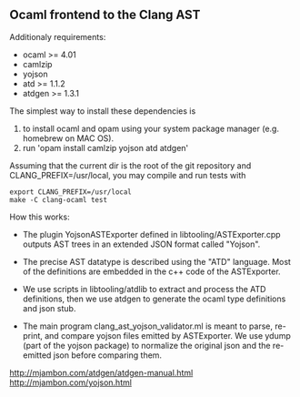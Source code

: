 Ocaml frontend to the Clang AST
-------------------------------

Additionaly requirements:
- ocaml >= 4.01
- camlzip
- yojson
- atd >= 1.1.2
- atdgen >= 1.3.1

The simplest way to install these dependencies is
1) to install ocaml and opam using your system package manager (e.g. homebrew on MAC OS).
2) run 'opam install camlzip yojson atd atdgen'

Assuming that the current dir is the root of the git repository and CLANG_PREFIX=/usr/local, you may compile and run tests with
```
export CLANG_PREFIX=/usr/local
make -C clang-ocaml test
```

How this works:
- The plugin YojsonASTExporter defined in libtooling/ASTExporter.cpp outputs AST trees in an extended JSON format called "Yojson".

- The precise AST datatype is described using the "ATD" language. Most of the definitions are embedded in the c++ code of the ASTExporter.

- We use scripts in libtooling/atdlib to extract and process the ATD definitions, then we use atdgen to generate the ocaml type definitions and json stub.

- The main program clang_ast_yojson_validator.ml is meant to parse, re-print, and compare yojson files emitted by ASTExporter.
  We use ydump (part of the yojson package) to normalize the original json and the re-emitted json before comparing them.

http://mjambon.com/atdgen/atdgen-manual.html
http://mjambon.com/yojson.html